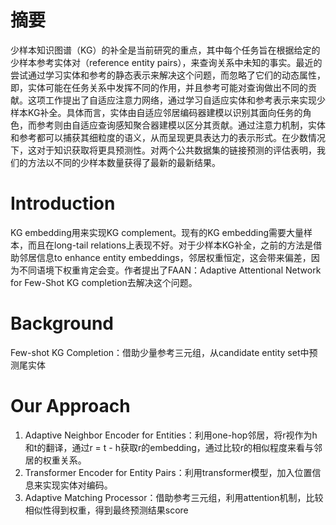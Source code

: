 # 摘要
少样本知识图谱（KG）的补全是当前研究的重点，其中每个任务旨在根据给定的少样本参考实体对（reference entity pairs），来查询关系中未知的事实。最近的尝试通过学习实体和参考的静态表示来解决这个问题，而忽略了它们的动态属性，即，实体可能在任务关系中发挥不同的作用，并且参考可能对查询做出不同的贡献。这项工作提出了自适应注意力网络，通过学习自适应实体和参考表示来实现少样本KG补全。具体而言，实体由自适应邻居编码器建模以识别其面向任务的角色，而参考则由自适应查询感知聚合器建模以区分其贡献。通过注意力机制，实体和参考都可以捕获其细粒度的语义，从而呈现更具表达力的表示形式。在少数情况下，这对于知识获取将更具预测性。对两个公共数据集的链接预测的评估表明，我们的方法以不同的少样本数量获得了最新的最新结果。

# Introduction
KG embedding用来实现KG complement。现有的KG embedding需要大量样本，而且在long-tail relations上表现不好。对于少样本KG补全，之前的方法是借助邻居信息to enhance entity embeddings，邻居权重恒定，这会带来偏差，因为不同语境下权重肯定会变。作者提出了FAAN：Adaptive Attentional Network for Few-Shot KG completion去解决这个问题。

# Background
Few-shot KG Completion：借助少量参考三元组，从candidate entity set中预测尾实体

# Our Approach
1. Adaptive Neighbor Encoder for Entities：利用one-hop邻居，将r视作为h和t的翻译，通过r = t - h获取r的embedding，通过比较r的相似程度来看与邻居的权重关系。
2. Transformer Encoder for Entity Pairs：利用transformer模型，加入位置信息来实现实体对编码。
3. Adaptive Matching Processor：借助参考三元组，利用attention机制，比较相似性得到权重，得到最终预测结果score
